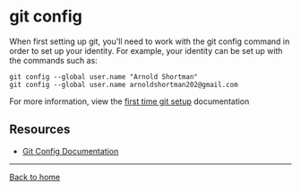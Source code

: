 # git config
When first setting up git, you'll need to work with the git config command in order to set up your identity.
For example, your identity can be set up with the commands such as:
```
git config --global user.name "Arnold Shortman"
git config --global user.name arnoldshortman202@gmail.com
```
For more information, view the [first time git setup](https://git-scm.com/book/en/v2/Getting-Started-First-Time-Git-Setup) documentation
## Resources
- [Git Config Documentation](https://git-scm.com/docs/git-config)
---
[Back to home](../README.md)